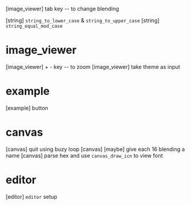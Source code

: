 [image_viewer] tab key -- to change blending

[string] `string_to_lower_case` & `string_to_upper_case`
[string] `string_equal_mod_case`

# image_viewer

[image_viewer] + - key -- to zoom
[image_viewer] take theme as input

# example

[example] button

# canvas

[canvas] quit using buzy loop
[canvas] [maybe] give each 16 blending a name
[canvas] parse hex and use `canvas_draw_icn` to view font

# editor

[editor] `editor` setup
